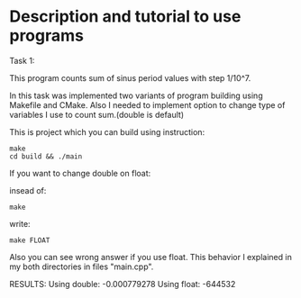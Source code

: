 # Description and tutorial to use programs

Task 1:

This program counts sum of sinus period values with step 1/10^7. 

In this task was implemented two variants of program building using Makefile and CMake.
Also I needed to implement option to change type of variables I use to count sum.(double is default)

This is project which you can build using instruction:

    make
    cd build && ./main


If you want to change double on float:

insead of:

    make

write:

    make FLOAT


Also you can see wrong answer if you use float. This behavior I explained in my both directories in files "main.cpp".

RESULTS:
    Using double: -0.000779278
    Using float: -644532
